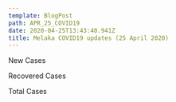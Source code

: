 ```yaml
---
template: BlogPost
path: APR_25_COVID19
date: 2020-04-25T13:43:40.941Z
title: Melaka COVID19 updates (25 April 2020)
---
```

New Cases

Recovered Cases

Total Cases
